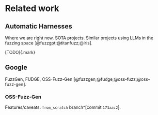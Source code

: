 # Related work

## Automatic Harnesses

Where we are right now. SOTA projects. Similar projects using LLMs in the fuzzing space [@fuzzgpt;@titanfuzz;@iris].

[TODO]{.mark}

## Google

FuzzGen, FUDGE, OSS-Fuzz-Gen [@fuzzgen;@fudge;@oss-fuzz;@oss-fuzz-gen].

### OSS-Fuzz-Gen

Features/caveats. `from_scratch` branch^[commit `171aac2`].